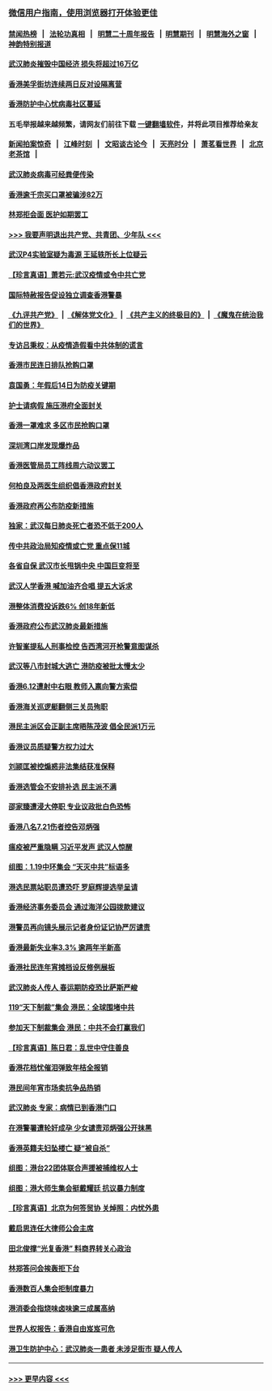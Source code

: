 ### [微信用户指南，使用浏览器打开体验更佳](https://github.com/gfw-breaker/banned-news1/blob/master/indexes/wechat-guide.md?t=0)
#### [禁闻热榜](热点新闻.md?t=0)  &nbsp;&nbsp;|&nbsp;&nbsp; [法轮功真相](https://github.com/gfw-breaker/truth/blob/master/README.md?t=0) &nbsp;&nbsp;|&nbsp;&nbsp; [明慧二十周年报告](https://github.com/gfw-breaker/mh-reports/blob/master/README.md?t=0) &nbsp;&nbsp;|&nbsp;&nbsp;[明慧期刊](https://github.com/gfw-breaker/mh-qikan) &nbsp;&nbsp;|&nbsp;&nbsp; [明慧海外之窗](https://github.com/gfw-breaker/mh-news/blob/master/README.md?t=0) &nbsp;&nbsp;|&nbsp;&nbsp; [神韵特别报道](https://github.com/gfw-breaker/mh-news/blob/master/shenyun.md?t=0)
#### [武汉肺炎摧毁中国经济 损失将超过16万亿](../pages/nsc415/n11839723.md?t=02040155) 
#### [香港美孚街坊连续两日反对设隔离营](../pages/nsc415/n11839962.md?t=02040155) 
#### [香港防护中心忧病毒社区蔓延](../pages/nsc415/n11839933.md?t=02040155) 
#### 五毛举报越来越频繁，请网友们前往下载 [一键翻墙软件](https://github.com/gfw-breaker/ssr-accounts)，并将此项目推荐给亲友
#### [新闻拍案惊奇](https://github.com/gfw-breaker/banned-news1/blob/master/pages/link4.md) &nbsp;&nbsp;|&nbsp;&nbsp; [江峰时刻](https://github.com/gfw-breaker/banned-news1/blob/master/pages/link4.md) &nbsp;&nbsp;|&nbsp;&nbsp; [文昭谈古论今](https://github.com/gfw-breaker/banned-news1/blob/master/pages/link4.md) &nbsp;&nbsp;|&nbsp;&nbsp; [天亮时分](https://github.com/gfw-breaker/banned-news1/blob/master/pages/link4.md) &nbsp;&nbsp;|&nbsp;&nbsp; [萧茗看世界](https://github.com/gfw-breaker/banned-news1/blob/master/pages/link4.md) &nbsp;&nbsp;|&nbsp;&nbsp; [北京老茶馆](https://github.com/gfw-breaker/banned-news1/blob/master/pages/link4.md) &nbsp;&nbsp;|&nbsp;&nbsp; 
#### [武汉肺炎病毒可经粪便传染](../pages/nsc415/n11839939.md?t=02040155) 
#### [香港逾千宗买口罩被骗涉82万](../pages/nsc415/n11839914.md?t=02040155) 
#### [林郑拒会面 医护如期罢工](../pages/nsc415/n11839892.md?t=02040155) 
#### [>>> 我要声明退出共产党、共青团、少年队 <<<](https://github.com/begood0513/goodnews/blob/master/quit/letter.md) 
#### [武汉P4实验室疑为毒源 王延轶所长上位疑云](../pages/nsc415/n11835543.md?t=02040155) 
#### [【珍言真语】萧若元:武汉疫情或令中共亡党](../pages/nsc415/n11829394.md?t=02040155) 
#### [国际特赦报告促设独立调查香港警暴](../pages/nsc415/n11833845.md?t=02040155) 
#### [《九评共产党》](https://github.com/begood0513/9ping.md/blob/master/README.md) &nbsp;|&nbsp; [《解体党文化》](../../../../jtdwh.md/blob/master/README.md)  &nbsp;|&nbsp; [《共产主义的终极目的》](../../../../gczydzjmd.md/blob/master/README.md) &nbsp;|&nbsp; [《魔鬼在统治我们的世界》](../../../../mgztzwmdsj.md/blob/master/README.md) 
#### [专访吕秉权：从疫情造假看中共体制的谎言](../pages/nsc415/n11833813.md?t=02040155) 
#### [香港市民连日排队抢购口罩](../pages/nsc415/n11833794.md?t=02040155) 
#### [袁国勇：年假后14日为防疫关键期](../pages/nsc415/n11831088.md?t=02040155) 
#### [护士请病假 施压港府全面封关](../pages/nsc415/n11831030.md?t=02040155) 
#### [香港一罩难求 多区市民抢购口罩](../pages/nsc415/n11831002.md?t=02040155) 
#### [深圳湾口岸发现爆炸品](../pages/nsc415/n11828802.md?t=02040155) 
#### [香港医管局员工阵线周六动议罢工](../pages/nsc415/n11828762.md?t=02040155) 
#### [何柏良及两医生组织倡香港政府封关](../pages/nsc415/n11828749.md?t=02040155) 
#### [香港政府再公布防疫新措施](../pages/nsc415/n11828716.md?t=02040155) 
#### [独家：武汉每日肺炎死亡者恐不低于200人](../pages/nsc415/n11828240.md?t=02040155) 
#### [传中共政治局知疫情或亡党 重点保11城](../pages/nsc415/n11828145.md?t=02040155) 
#### [各省自保 武汉市长甩锅中央 中国巨变将至](../pages/nsc415/n11828021.md?t=02040155) 
#### [武汉人学香港 喊加油齐合唱 提五大诉求](../pages/nsc415/n11827046.md?t=02040155) 
#### [港整体消费投诉跌6% 创18年新低](../pages/nsc415/n11817280.md?t=02040155) 
#### [香港政府公布武汉肺炎最新措施](../pages/nsc415/n11817152.md?t=02040155) 
#### [许智峯提私人刑事检控 告西湾河开枪警意图谋杀](../pages/nsc415/n11817132.md?t=02040155) 
#### [武汉等八市封城大逃亡 港防疫被批太慢太少](../pages/nsc415/n11817058.md?t=02040155) 
#### [香港6.12遭射中右眼 教师入禀向警方索偿](../pages/nsc415/n11814678.md?t=02040155) 
#### [香港海关巡逻艇翻侧三关员殉职](../pages/nsc415/n11814604.md?t=02040155) 
#### [港民主派区会正副主席晤陈茂波 倡全民派1万元](../pages/nsc415/n11814582.md?t=02040155) 
#### [香港议员质疑警方权力过大](../pages/nsc415/n11814560.md?t=02040155) 
#### [刘颕匡被控煽惑非法集结获准保释](../pages/nsc415/n11811727.md?t=02040155) 
#### [香港选管会不安排补选 民主派不满](../pages/nsc415/n11811691.md?t=02040155) 
#### [邵家臻遭浸大停职 专业议政批白色恐怖](../pages/nsc415/n11811670.md?t=02040155) 
#### [香港八名7.21伤者控告邓炳强](../pages/nsc415/n11811623.md?t=02040155) 
#### [瘟疫被严重隐瞒 习近平发声 武汉人惊醒](../pages/nsc415/n11811186.md?t=02040155) 
#### [组图：1.19中环集会 “天灭中共”标语多](../pages/nsc415/n11809514.md?t=02040155) 
#### [港选民票站职员遭恐吓 罗庭辉提选举呈请](../pages/nsc415/n11808914.md?t=02040155) 
#### [香港经济事务委员会 通过海洋公园拨款建议](../pages/nsc415/n11808906.md?t=02040155) 
#### [港警员再向镜头展示记者身份证记协严厉谴责](../pages/nsc415/n11808888.md?t=02040155) 
#### [香港最新失业率3.3% 逾两年半新高](../pages/nsc415/n11808887.md?t=02040155) 
#### [香港社民连年宵摊档设反修例展板](../pages/nsc415/n11808857.md?t=02040155) 
#### [武汉肺炎人传人 春运期防疫恐比萨斯严峻](../pages/nsc415/n11808739.md?t=02040155) 
#### [119“天下制裁”集会 港民：全球围堵中共](../pages/nsc415/n11806318.md?t=02040155) 
#### [参加天下制裁集会 港民：中共不会打赢我们](../pages/nsc415/n11806596.md?t=02040155) 
#### [【珍言真语】陈日君：乱世中守住善良](../pages/nsc415/n11806247.md?t=02040155) 
#### [香港花档忧催泪弹致年桔全报销](../pages/nsc415/n11806130.md?t=02040155) 
#### [港民间年宵市场卖抗争品热销](../pages/nsc415/n11806073.md?t=02040155) 
#### [武汉肺炎 专家：病情已到香港门口](../pages/nsc415/n11806020.md?t=02040155) 
#### [在港警署遭轮奸成孕 少女谴责邓炳强公开抹黑](../pages/nsc415/n11805981.md?t=02040155) 
#### [香港英籍夫妇坠楼亡 疑“被自杀”](../pages/nsc415/n11805937.md?t=02040155) 
#### [组图：港台22团体联合声援被捕维权人士](../pages/nsc415/n11801834.md?t=02040155) 
#### [组图：港大师生集会挺戴耀廷 抗议暴力制度](../pages/nsc415/n11799298.md?t=02040155) 
#### [【珍言真语】北京为何签贸协 关焯照：内忧外患](../pages/nsc415/n11799790.md?t=02040155) 
#### [戴启思连任大律师公会主席](../pages/nsc415/n11799306.md?t=02040155) 
#### [田北俊撑“光复香港” 料商界转关心政治](../pages/nsc415/n11799287.md?t=02040155) 
#### [林郑答问会挨轰拒下台](../pages/nsc415/n11799261.md?t=02040155) 
#### [香港数百人集会拒制度暴力](../pages/nsc415/n11796941.md?t=02040155) 
#### [港消委会指烧味卤味逾三成属高纳](../pages/nsc415/n11796815.md?t=02040155) 
#### [世界人权报告：香港自由岌岌可危](../pages/nsc415/n11796873.md?t=02040155) 
#### [港卫生防护中心：武汉肺炎一患者 未涉足街市 疑人传人](../pages/nsc415/n11796789.md?t=02040155) 

----
#### [ >>> 更早内容 <<< ](../indexes/nsc415-earlier.md)
